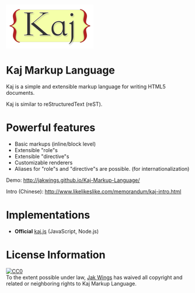 <div><img alt="logo" src="logo.png" width="240" height="120"></div>

Kaj Markup Language
===================

Kaj is a simple and extensible markup language for writing HTML5 documents.

Kaj is similar to reStructuredText (reST).

Powerful features
=================

* Basic markups (inline/block level)
* Extensible "role"s
* Extensible "directive"s
* Customizable renderers
* Aliases for "role"s and "directive"s are possible. (for internationalization)

Demo: http://jakwings.github.io/Kaj-Markup-Language/

Intro (Chinese): http://www.likelikeslike.com/memorandum/kaj-intro.html

Implementations
===============

* **Official** [kaj.js](https://github.com/jakwings/kaj.js) (JavaScript, Node.js)

License Information
===================

<p xmlns:dct="http://purl.org/dc/terms/">
  <a rel="license"
     href="http://creativecommons.org/publicdomain/zero/1.0/">
    <img src="http://i.creativecommons.org/p/zero/1.0/88x31.png" style="border-style: none;" alt="CC0" />
  </a>
  <br />
  To the extent possible under law,
  <a rel="dct:publisher"
     href="https://github.com/jakwings/Kaj-Markup-Language">
    <span property="dct:title">Jak Wings</span></a>
  has waived all copyright and related or neighboring rights to
  <span property="dct:title">Kaj Markup Language</span>.
</p>